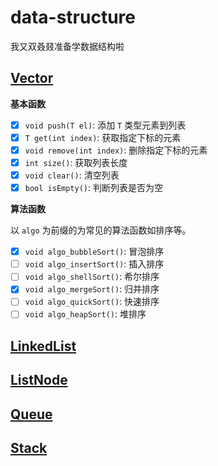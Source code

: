 # data-structure
我又双叒叕准备学数据结构啦

## [Vector](https://github.com/yuchiXiong/data-structure/blob/main/List/Vector.cpp)

**基本函数**
- [x] `void push(T el)`: 添加 `T` 类型元素到列表
- [x] `T get(int index)`: 获取指定下标的元素
- [x] `void remove(int index)`: 删除指定下标的元素
- [x] `int size()`: 获取列表长度
- [x] `void clear()`: 清空列表
- [x] `bool isEmpty()`: 判断列表是否为空

**算法函数**

以 `algo` 为前缀的为常见的算法函数如排序等。

- [x] `void algo_bubbleSort()`: 冒泡排序
- [ ] `void algo_insertSort()`: 插入排序
- [ ] `void algo_shellSort()`: 希尔排序
- [x] `void algo_mergeSort()`: 归并排序
- [ ] `void algo_quickSort()`: 快速排序
- [ ] `void algo_heapSort()`: 堆排序

## [LinkedList](https://github.com/yuchiXiong/data-structure/blob/main/List/LinkedList.cpp)

## [ListNode](https://github.com/yuchiXiong/data-structure/blob/main/List/ListNode.cpp)

## [Queue](https://github.com/yuchiXiong/data-structure/blob/main/List/Queue.cpp)

## [Stack](https://github.com/yuchiXiong/data-structure/blob/main/List/Stack.cpp)
